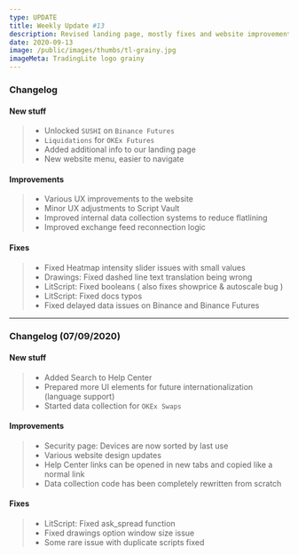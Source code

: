 ```yaml
---
type: UPDATE
title: Weekly Update #13
description: Revised landing page, mostly fixes and website improvements
date: 2020-09-13
image: /public/images/thumbs/tl-grainy.jpg
imageMeta: TradingLite logo grainy
---
```


### Changelog

#### New stuff

<div class="changelog-new">

> - Unlocked `SUSHI` on `Binance Futures`
> - `Liquidations` for `OKEx Futures`
> - Added additional info to our landing page
> - New website menu, easier to navigate

</div>

#### Improvements

> - Various UX improvements to the website
> - Minor UX adjustments to Script Vault
> - Improved internal data collection systems to reduce flatlining
> - Improved exchange feed reconnection logic

#### Fixes

<div class="changelog-fix">

> - Fixed Heatmap intensity slider issues with small values
> - Drawings: Fixed dashed line text translation being wrong
> - LitScript: Fixed booleans ( also fixes showprice & autoscale bug )
> - LitScript: Fixed docs typos
> - Fixed delayed data issues on Binance and Binance Futures

</div>

---

### Changelog (07/09/2020)

#### New stuff

<div class="changelog-new">

> - Added Search to Help Center
> - Prepared more UI elements for future internationalization (language support)
> - Started data collection for `OKEx Swaps`

</div>

#### Improvements

> - Security page: Devices are now sorted by last use
> - Various website design updates
> - Help Center links can be opened in new tabs and copied like a normal link
> - Data collection code has been completely rewritten from scratch

#### Fixes

<div class="changelog-fix">

> - LitScript: Fixed ask_spread function
> - Fixed drawings option window size issue
> - Some rare issue with duplicate scripts fixed

</div>
